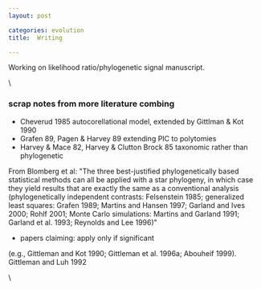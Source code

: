 ```yaml
---
layout: post

categories: evolution
title:  Writing

---
```







Working on likelihood ratio/phylogenetic signal manuscript.

\

### scrap notes from more literature combing

-   Cheverud 1985 autocorellational model, extended by Gittlman & Kot
    1990
-   Grafen 89, Pagen & Harvey 89 extending PIC to polytomies
-   Harvey & Mace 82, Harvey & Clutton Brock 85 taxonomic rather than
    phylogenetic

From Blomberg et al: "The three best-justified phylogenetically based
statistical methods can all be applied with a star phylogeny, in which
case they yield results that are exactly the same as a conventional
analysis (phylogenetically independent contrasts: Felsenstein 1985;
generalized least squares: Grafen 1989; Martins and Hansen 1997; Garland
and Ives 2000; Rohlf 2001; Monte Carlo simulations: Martins and Garland
1991; Garland et al. 1993; Reynolds and Lee 1996)"

-   papers claiming: apply only if significant

(e.g., Gittleman and Kot 1990; Gittleman et al. 1996a; Abouheif 1999).
Gittleman and Luh 1992

\

